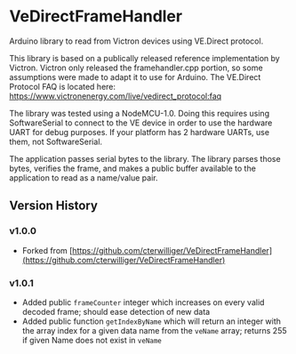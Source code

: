 # VeDirectFrameHandler

Arduino library to read from Victron devices using VE.Direct protocol.

This library is based on a publically released reference implementation by Victron. Victron only released the framehandler.cpp portion, so some assumptions were made to adapt it to use for Arduino.
The VE.Direct Protocol FAQ is located here: https://www.victronenergy.com/live/vedirect_protocol:faq

The library was tested using a NodeMCU-1.0.  Doing this requires using SoftwareSerial to connect to the VE device in order to use the hardware UART for debug purposes.
If your platform has 2 hardware UARTs, use them, not SoftwareSerial.

The application passes serial bytes to the library.  The library parses those bytes, verifies the frame, and makes a public buffer available to the application to read as a name/value pair.

## Version History

### v1.0.0
- Forked from [https://github.com/cterwilliger/VeDirectFrameHandler](https://github.com/cterwilliger/VeDirectFrameHandler)

### v1.0.1
- Added public `frameCounter` integer which increases on every valid decoded frame; should ease detection of new data
- Added public function `getIndexByName` which will return an integer with the array index for a given data name from the `veName` array; returns 255 if given Name does not exist in `veName`